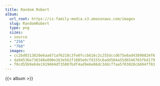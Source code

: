 ```yaml
---
title: Random Robert
album:
  url_root: https://is-family-media.s3.amazonaws.com/images
  slug: RandomRobert
  type: png
  sizes:
  - source
  - "256"
  - "768"
  images:
  - cc2bd0313820e6aa671af6210c3fe0fccb616c2c255dccd675e8ad43890824f6
  - da94536e736348e800e163e562f1885e0cfd155c6add504a55d6546765fbd179
  - f0cd55b9e6de1919604df35807bdf4ad9e6e86dc3ddcffaa5703828cb694ff03
---
```

{{< album >}}
